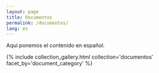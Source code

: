 ```yaml
---
layout: page
title: Documentos
permalink: /documentos/
lang: es
---
```


Aquí ponemos el contenido en español.

{% include collection_gallery.html collection='documentos' facet_by='document_category' %}